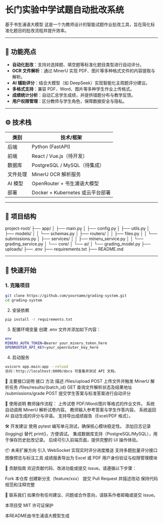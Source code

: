 # 长门实验中学试题自动批改系统
基于书生浦语大模型
这是一个为教师设计的智能试题作业批改工具，旨在简化标准化题目的批改流程并提升效率。

---

## 📌 功能亮点

- **自动化批改**：支持对选择题、填空题等标准化题目类型进行自动评分。
- **OCR 文件解析**：通过 MinerU 实现 PDF、图片等多种格式文件的内容提取与解析。
- **AI 辅助评分**：结合大模型（如 DeepSeek）实现智能化主观题评分建议。
- **多格式支持**：兼容 PDF、Word、图片等多种学生作业上传格式。
- **成绩统计分析**：自动汇总学生成绩，并提供错题分布与教学反馈。
- **用户权限管理**：区分教师与学生角色，保障数据安全与隐私。

---

## ⚙️ 技术栈

| 类别 | 技术/框架 |
|------|-----------|
| 后端 | Python (FastAPI) |
| 前端 | React / Vue.js（待开发） |
| 数据库 | PostgreSQL / MySQL（待集成） |
| 文件处理 | MinerU OCR 解析服务 |
| AI 模型 | OpenRouter + 书生浦语大模型 |
| 部署 | Docker + Kubernetes 或云平台部署 |

---

## 📁 项目结构
project-root/
├── app/
│   ├── main.py
│   ├── config.py
│   ├── utils.py
│   ├── models/
│   │   └── schemas.py
│   ├── routers/
│   │   ├── files.py
│   │   └── submissions.py
│   ├── services/
│   │   ├── mineru_service.py
│   │   └── grading_service.py
│   └── core/
│       └── ai/
│           └── grading_model.py
├── uploads/
├── .env
├── requirements.txt
├── README.md


---

## 🚀 快速开始

### 1. 克隆项目

```bash
git clone https://github.com/yourname/grading-system.git
cd grading-system
```
2. 安装依赖
```bash
pip install -r requirements.txt
```
3. 配置环境变量
创建 .env 文件并添加如下内容：
```bash
env
MINERU_AUTH_TOKEN=Bearer your_mineru_token_here
OPENROUTER_API_KEY=your_openrouter_key_here
```
4. 启动服务
```bash
uvicorn app.main:app --reload
访问：http://localhost:8000/docs 可查看并测试 API 文档。
```

🧪 主要接口说明
接口	方法	描述
/files/upload	POST	上传文件并触发 MinerU 解析任务
/files/results/{batch_id}	GET	查询文件解析状态及结果地址
/submissions/grade	POST	提交学生答案与标准答案进行自动评分

📝 使用说明
教师操作流程：
上传试卷 PDF/Word/图片等格式的作业文件。
系统自动调用 MinerU 解析试卷内容。
教师输入参考答案与学生作答内容。
系统返回 AI 自动生成的评分与评语。
支持导出成绩报告（Excel/PDF 格式）。

🛠️ 开发建议
使用 pytest 编写单元测试，确保核心模块稳定性。
添加日志记录 (logging) 替代 print()，方便调试。
集成数据库支持（PostgreSQL/MySQL），用于保存历史批改记录。
后续可引入前端页面，提供完整的 UI 操作体验。

📦 未来扩展方向
引入 WebSocket 实现实时评分进度推送
支持多题批量评分接口
图像预览与标注工具
成绩报表导出为 Excel 或 PDF
用户身份验证与权限管理模块

🤝 贡献指南
欢迎贡献代码、改进功能或提交 issue。请遵循以下步骤：

Fork 本仓库
创建新分支（feature/xxx）
提交 Pull Request 并描述改动
保持代码规范和注释完整


💬 联系我们
如果你有任何建议、问题或合作意向，请联系作者邮箱或提交 issue。

本项目受 MIT 许可证保护

本README由书生浦语大模型生成

